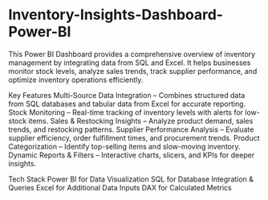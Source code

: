 # Inventory-Insights-Dashboard-Power-BI
This Power BI Dashboard provides a comprehensive overview of inventory management by integrating data from SQL and Excel. It helps businesses monitor stock levels, analyze sales trends, track supplier performance, and optimize inventory operations efficiently.

 Key Features
Multi-Source Data Integration – Combines structured data from SQL databases and tabular data from Excel for accurate reporting.
Stock Monitoring – Real-time tracking of inventory levels with alerts for low-stock items.
 Sales & Restocking Insights – Analyze product demand, sales trends, and restocking patterns.
 Supplier Performance Analysis – Evaluate supplier efficiency, order fulfillment times, and procurement trends.
 Product Categorization – Identify top-selling items and slow-moving inventory.
Dynamic Reports & Filters – Interactive charts, slicers, and KPIs for deeper insights.

 Tech Stack
 Power BI for Data Visualization
 SQL for Database Integration & Queries
 Excel for Additional Data Inputs
 DAX for Calculated Metrics
